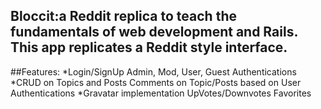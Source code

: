 
## Bloccit:a Reddit replica to teach the fundamentals of web development and Rails. This app replicates a Reddit style interface.

 ##Features: 
 *Login/SignUp Admin, Mod, User, Guest Authentications 
 *CRUD on Topics and Posts Comments on Topic/Posts based on User Authentications
 *Gravatar implementation UpVotes/Downvotes Favorites

